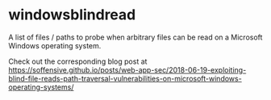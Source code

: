 # windowsblindread
A list of files / paths to probe when arbitrary files can be read on a Microsoft Windows operating system.


Check out the corresponding blog post at https://soffensive.github.io/posts/web-app-sec/2018-06-19-exploiting-blind-file-reads-path-traversal-vulnerabilities-on-microsoft-windows-operating-systems/
